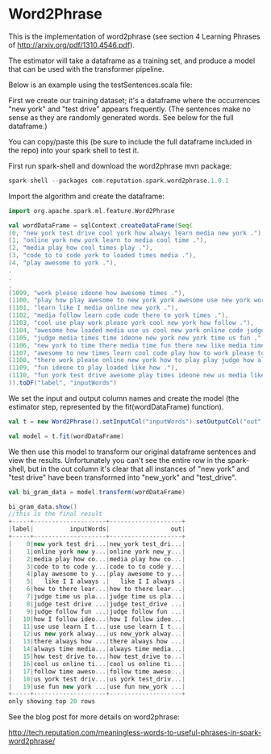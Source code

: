 # Word2Phrase

This is the implementation of word2phrase (see section 4 Learning Phrases of http://arxiv.org/pdf/1310.4546.pdf).

The estimator will take a dataframe as a training set, and produce a model that can be used with the transformer pipeline.

Below is an example using the testSentences.scala file:

First we create our training dataset; it's a dataframe where the occurrences "new york" and "test drive" appears frequently.  (The sentences make no sense as they are randomly generated words.  See below for the full dataframe.)

You can copy/paste this (be sure to include the full dataframe included in the repo) into your spark shell to test it.

First run spark-shell and download the word2phrase mvn package:

  ```scala
  spark-shell --packages com.reputation.spark.word2phrase.1.0.1
  ```

Import the algorithm and create the dataframe:

  ```scala
  import org.apache.spark.ml.feature.Word2Phrase

  val wordDataFrame = sqlContext.createDataFrame(Seq(
  (0, "new york test drive cool york how always learn media new york ."),
  (1, "online york new york learn to media cool time ."),
  (2, "media play how cool times play ."),
  (3, "code to to code york to loaded times media ."),
  (4, "play awesome to york ."),
  .
  .
  .
  (1099, "work please ideone how awesome times ."),
  (1100, "play how play awesome to new york york awesome use new york work please loaded always like ."),
  (1101, "learn like I media online new york ."),
  (1102, "media follow learn code code there to york times ."),
  (1103, "cool use play work please york cool new york how follow ."),
  (1104, "awesome how loaded media use us cool new york online code judge ideone like ."),
  (1105, "judge media times time ideone new york new york time us fun ."),
  (1106, "new york to time there media time fun there new like media time time ."),
  (1107, "awesome to new times learn cool code play how to work please to learn to ."),
  (1108, "there work please online new york how to play play judge how always work please ."),
  (1109, "fun ideone to play loaded like how ."),
  (1110, "fun york test drive awesome play times ideone new us media like follow .")
  )).toDF("label", "inputWords")
  ```

We set the input and output column names and create the model (the estimator step, represented by the fit(wordDataFrame) function).

  ```scala
  val t = new Word2Phrase().setInputCol("inputWords").setOutputCol("out")

  val model = t.fit(wordDataFrame)
  ```

We then use this model to transform our original dataframe sentences and view the results.  Unfortunately you can't see the entire row in the spark-shell, but in the out column it's clear that all instances of "new york" and "test drive" have been transformed into "new_york" and "test_drive".
  
  ```scala
  val bi_gram_data = model.transform(wordDataFrame)

  bi_gram_data.show()
  //this is the final result
  +-----+--------------------+--------------------+
  |label|          inputWords|                 out|
  +-----+--------------------+--------------------+
  |    0|new york test dri...|new_york test_dri...|
  |    1|online york new y...|online york new_y...|
  |    2|media play how co...|media play how co...|
  |    3|code to to code y...|code to to code y...|
  |    4|play awesome to y...|play awesome to y...|
  |    5|   like I I always .|   like I I always .|
  |    6|how to there lear...|how to there lear...|
  |    7|judge time us pla...|judge time us pla...|
  |    8|judge test drive ...|judge test_drive ...|
  |    9|judge follow fun ...|judge follow fun ...|
  |   10|how I follow ideo...|how I follow ideo...|
  |   11|use use learn I t...|use use learn I t...|
  |   12|us new york alway...|us new_york alway...|
  |   13|there always how ...|there always how ...|
  |   14|always time media...|always time media...|
  |   15|how test drive to...|how test_drive to...|
  |   16|cool us online ti...|cool us online ti...|
  |   17|follow time aweso...|follow time aweso...|
  |   18|us york test driv...|us york test_driv...|
  |   19|use fun new york ...|use fun new_york ...|
  +-----+--------------------+--------------------+
  only showing top 20 rows
  ```

See the blog post for more details on word2phrase:

http://tech.reputation.com/meaningless-words-to-useful-phrases-in-spark-word2phrase/ ‎